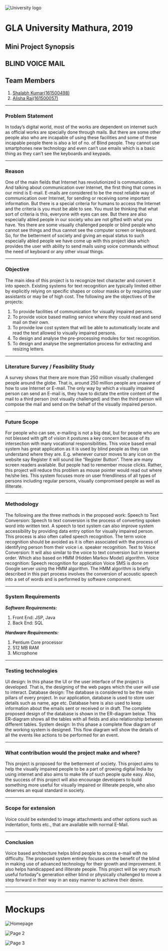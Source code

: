 ![University logo](https://github.com/mittalshalabh16/Blind-Voice-Mail/blob/master/images/uni_logo.png)
# GLA University Mathura, 2019
## Mini Project Synopsis
## BLIND VOICE MAIL
## Team Members
1. [Shalabh Kumar(161500498)](https://github.com/mittalshalabh16)
2. [Alisha Raj(161500057)](https://github.com/alisharaj1)

___

### Problem Statement



 In today’s digital world, most of the works are dependent on internet such as official works are specially done through mails. But there are some other people also who are incapable of using these facilities and some of these incapable people there is also a lot of no. of Blind people. They cannot use smartphones new technology and even can’t use emails which is a basic thing as they can’t see the keyboards and keypads. 
 


___

### Reason



 One of the main fields that Internet has revolutionized is communication. And talking about communication over Internet, the first thing that comes in our mind is E-mail. E-mails are considered to be the most reliable way of communication over Internet, for sending or receiving some important information. But there is a special criteria for humans to access the Internet and the criteria is you must be able to see. You must be thinking that what sort of criteria is this, everyone with eyes can see. But there are also especially abled people in our society who are not gifted with what you have. Yes there are some visually challenged people or blind people who cannot see things and thus cannot see the computer screen or keyboard.
So, for the betterment of society and giving an equal status to such especially abled people we have come up with this project idea which provides the user with ability to send mails using voice commands without the need of keyboard or any other visual things.



___

### Objective



 The main idea of this project is to recognize text character and convert it into speech. Existing systems for text recognition are typically limited either by explicitly relying on specific shapes or colour masks or by requiring user assistants or may be of high cost. The following are the objectives of the projects:  
1. To provide facilities of communication for visually impaired persons.
2. To provide voice based mailing service where they could read and send mail on their own.
3. To provide low cost system that will be able to automatically locate and read the text allowed to visually impaired persons.
4. To design and analyse the pre-processing modules for text recognition.
5. To design and analyse the segmentation process for extracting and resizing letters.



___

### Literature Survey / Feasibility Study



 A survey shows that there are more than 250 million visually challenged people around the globe. That is, around 250 million people are unaware of how to use Internet or E-mail. The only way by which a visually impaired person can send an E-mail is, they have to dictate the entire content of the mail to a third person (not visually challenged) and then the third person will compose the mail and send on the behalf of the visually impaired person.


___

### Future Scope


 For people who can see, e-mailing is not a big deal, but for people who are not blessed with gift of vision it postures a key concern because of its intersection with many vocational responsibilities. This voice based email system has great application as it is used by blind people as they can understand where they are. E.g. whenever cursor moves to any icon on the website say Register it will sound like “Register Button”. There are many screen readers available. But people had to remember mouse clicks. Rather, this project will reduce this problem as mouse pointer would read out where he/she lies. This system focuses more on user friendliness of all types of persons including regular persons, visually compromised people as well as illiterate.



___

### Methodology
 
 
 
 The following are the three methods in the proposed work:
Speech to Text Conversion: Speech to text conversion is the process of converting spoken word into written text. A speech to text system can also improve system accessibility by providing data entry option for visually impaired person. This process is also often called speech recognition. The term voice recognition should be avoided as it is often associated with the process of identifying person from their voice i.e. speaker recognition.
Text to Voice Conversion: It will also similar to the voice to text conversion but in reverse order. Which also based on HMM (Hidden Markov Model) algorithm.
Voice recognition: Speech recognition for application Voice SMS is done on Google server using the HMM algorithm. The HMM algorithm is briefly described in this part process involves the conversion of acoustic speech into a set of words and is performed by software component.    


___

### System Requirements



**_Software Requirements:_**
1. Front End: JSP, Java
2. Back End: SQL

**_Hardware Requirements:_**
1. Pentium Core processor
2. 512 MB RAM
3. Microphone


___

### Testing technologies



 UI design: In this phase the UI or the user interface of the project is developed. That is, the designing of the web pages which the user will use to interact.
Database design: The database is considered to be the main pillars of every project. In our application, database is used to store user details such as name, age etc. Database here is also used to keep information about the emails sent or received or in draft. The complete proposed design of the database is shown in the ER-diagram below. This ER-diagram shows all the tables with all fields and also relationship between different tables.
System design: In this phase a complete flow diagram of the working system is designed. This flow diagram will show the details of all the events like actions to be performed for an event.


___
         
### What contribution would the project make and where?



 This project is proposed for the betterment of society. This project aims to help the visually impaired people to be a part of growing digital India by using internet and also aims to make life of such people quite easy. Also, the success of this project will also encourage developers to build something more useful for visually impaired or illiterate people, who also deserves an equal standard in society.
 
 
 ___

### Scope for extension



 Voice could be extended to image attachments and other options such as indentation, fonts etc., that are available with normal E-Mail. 


___

### Conclusion



 Voice based architecture helps blind people to access e-mail with no difficulty. The proposed system entirely focuses on the benefit of the blind in making use of advanced technology for their growth and improvement. It also helps handicapped and illiterate people. This project will be very much useful fortoday‟s generation either blind or physically challenged to move a step forward in their way in an easy manner to achieve their desire.


___

___

# Mockups

![Homepage](https://github.com/mittalshalabh16/Blind-Voice-Mail/blob/master/images/Homepage.png)

 ![Page 2](https://github.com/mittalshalabh16/Blind-Voice-Mail/blob/master/images/Page%202.png)
 
 ![Page 3](https://github.com/mittalshalabh16/Blind-Voice-Mail/blob/master/images/Page%203.png)

